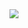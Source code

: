 <!-- Read me - Header -->
<img src="https://capsule-render.vercel.app/api?type=waving&color=gradient&height=180&animation=fadeIn&text=Hello%World!👋👋👋&fontSize=35&fontAlign=70" />


<!--### Hi there 👋-->

<!--
**jnj570244/jnj570244** is a ✨ _special_ ✨ repository because its `README.md` (this file) appears on your GitHub profile.

Here are some ideas to get you started:

- 🔭 I’m currently working on ...
- 🌱 I’m currently learning ...
- 👯 I’m looking to collaborate on ...
- 🤔 I’m looking for help with ...
- 💬 Ask me about ...
- 📫 How to reach me: ...
- 😄 Pronouns: ...
- ⚡ Fun fact: ...
-->
